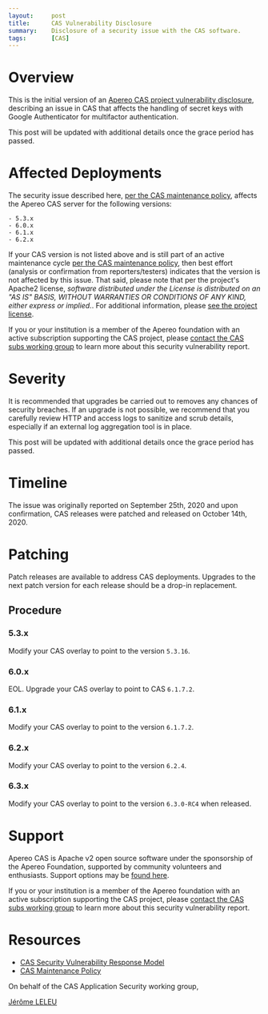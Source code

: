 ```yaml
---
layout:     post
title:      CAS Vulnerability Disclosure
summary:    Disclosure of a security issue with the CAS software.
tags:       [CAS]
---
```


# Overview

This is the initial version of an [Apereo CAS project vulnerability disclosure](https://apereo.github.io/cas/developer/Sec-Vuln-Response.html), describing an issue in CAS that affects the handling of secret keys with Google Authenticator for multifactor authentication.

This post will be updated with additional details once the grace period has passed.

# Affected Deployments

The security issue described here, [per the CAS maintenance policy](https://apereo.github.io/cas/developer/Maintenance-Policy.html), affects the Apereo CAS server for the following versions:

```   
- 5.3.x 
- 6.0.x
- 6.1.x
- 6.2.x
```

If your CAS version is not listed above and is still part of an active maintenance cycle [per the CAS maintenance policy](https://apereo.github.io/cas/developer/Maintenance-Policy.html), then best effort (analysis or confirmation from reporters/testers) indicates that the version is not affected by this issue. That said, please note that per the project's Apache2 license, *software distributed under the License is distributed on an "AS IS" BASIS, WITHOUT WARRANTIES OR CONDITIONS OF ANY KIND, either express or implied.*. For additional information, please [see the project license](https://github.com/apereo/cas/blob/master/LICENSE).

If you or your institution is a member of the Apereo foundation with an active subscription supporting the CAS project, please [contact the CAS subs working group](https://apereo.github.io/cas/Mailing-Lists.html) to learn more about this security vulnerability report.

# Severity

It is recommended that upgrades be carried out to removes any chances of security breaches. If an upgrade is not possible, we recommend that you carefully review HTTP and access logs to sanitize and scrub details, especially if an external log aggregation tool is in place.

This post will be updated with additional details once the grace period has passed.

# Timeline

The issue was originally reported on September 25th, 2020 and upon confirmation, CAS releases were patched and released on October 14th, 2020.

# Patching

Patch releases are available to address CAS deployments. Upgrades to the next patch version for each release should be a drop-in replacement.

## Procedure

### 5.3.x

Modify your CAS overlay to point to the version `5.3.16`. 

### 6.0.x

EOL. Upgrade your CAS overlay to point to CAS `6.1.7.2`. 

### 6.1.x

Modify your CAS overlay to point to the version `6.1.7.2`. 

### 6.2.x

Modify your CAS overlay to point to the version `6.2.4`.

### 6.3.x

Modify your CAS overlay to point to the version `6.3.0-RC4` when released.

# Support

Apereo CAS is Apache v2 open source software under the sponsorship of the Apereo Foundation, supported by community volunteers and enthusiasts. Support options may be [found here](https://apereo.github.io/cas/Support.html).

If you or your institution is a member of the Apereo foundation with an active subscription supporting the CAS project, please [contact the CAS subs working group](https://apereo.github.io/cas/Mailing-Lists.html) to learn more about this security vulnerability report.

# Resources

* [CAS Security Vulnerability Response Model](https://apereo.github.io/cas/developer/Sec-Vuln-Response.html)
* [CAS Maintenance Policy](https://apereo.github.io/cas/developer/Maintenance-Policy.html)

On behalf of the CAS Application Security working group,

[Jérôme LELEU](jerome@casinthecloud.com)